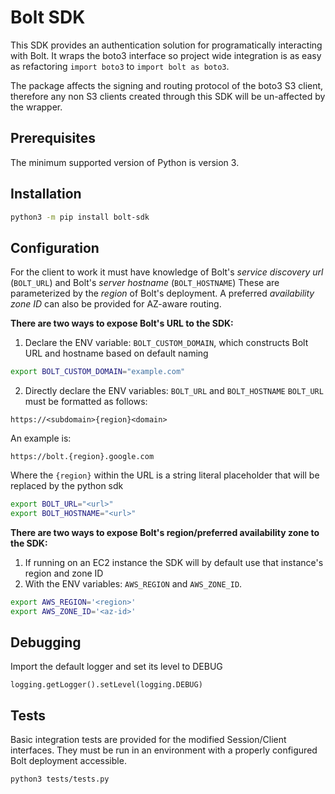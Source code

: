# Bolt SDK

This SDK provides an authentication solution for programatically interacting with Bolt. It wraps the boto3 interface so project wide integration is as easy as refactoring `import boto3` to `import bolt as boto3`.

The package affects the signing and routing protocol of the boto3 S3 client, therefore any non S3 clients created through this SDK will be un-affected by the wrapper.

## Prerequisites

The minimum supported version of Python is version 3.

## Installation

```bash
python3 -m pip install bolt-sdk
```

## Configuration

For the client to work it must have knowledge of Bolt's *service discovery url* (`BOLT_URL`) and Bolt's *server hostname* (`BOLT_HOSTNAME`)
These are parameterized by the *region* of Bolt's deployment. A preferred *availability zone ID* can also be provided for AZ-aware routing.

**There are two  ways to expose Bolt's URL to the SDK:**
1. Declare the ENV variable: `BOLT_CUSTOM_DOMAIN`, which constructs Bolt URL and hostname based on default naming
```bash
export BOLT_CUSTOM_DOMAIN="example.com"
```

2. Directly declare the ENV variables: `BOLT_URL` and `BOLT_HOSTNAME`
`BOLT_URL` must be formatted as follows:

`https://<subdomain>{region}<domain>`

An example is:

`https://bolt.{region}.google.com`

Where the `{region}` within the URL is a string literal placeholder that will be replaced by the python sdk

```bash
export BOLT_URL="<url>"
export BOLT_HOSTNAME="<url>"
```

**There are two ways to expose Bolt's region/preferred availability zone to the SDK:**

1. If running on an EC2 instance the SDK will by default use that instance's region and zone ID
2. With the ENV variables: `AWS_REGION` and `AWS_ZONE_ID`.
```bash
export AWS_REGION='<region>'
export AWS_ZONE_ID='<az-id>'
```

## Debugging

Import the default logger and set its level to DEBUG

`logging.getLogger().setLevel(logging.DEBUG)`


## Tests
Basic integration tests are provided for the modified Session/Client interfaces. They must be run in an environment with a properly configured Bolt deployment accessible.
```bash
python3 tests/tests.py
```
